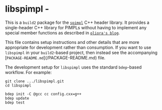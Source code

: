 # libspimpl - <SUMMARY>

This is a `build2` package for the [`spimpl`](https://github.com/oliora/samples/)
C++ header library. It provides a single-header C++ library for PIMPLs without having to implement any special member functions as described in [`oliora's blog`](https://oliora.github.io/2015/12/29/pimpl-and-rule-of-zero.html).

This file contains setup instructions and other details that are more
appropriate for development rather than consumption. If you want to use
`libspimpl` in your `build2`-based project, then instead see the accompanying
[`PACKAGE-README.md`](<PACKAGE>/PACKAGE-README.md) file.

The development setup for `libspimpl` uses the standard `bdep`-based workflow.
For example:

```
git clone .../libspimpl.git
cd libspimpl

bdep init -C @gcc cc config.cxx=g++
bdep update
bdep test
```
